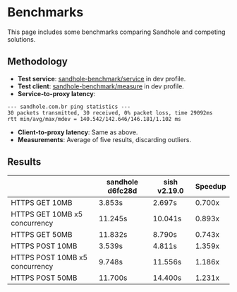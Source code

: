 # Benchmarks

This page includes some benchmarks comparing Sandhole and competing solutions.

## Methodology

- **Test service**: [sandhole-benchmark/service](https://github.com/EpicEric/sandhole-benchmark) in dev profile.
- **Test client**: [sandhole-benchmark/measure](https://github.com/EpicEric/sandhole-benchmark) in dev profile.
- **Service-to-proxy latency**:

```
--- sandhole.com.br ping statistics ---
30 packets transmitted, 30 received, 0% packet loss, time 29092ms
rtt min/avg/max/mdev = 140.542/142.646/146.181/1.102 ms
```

- **Client-to-proxy latency**: Same as above.
- **Measurements**: Average of five results, discarding outliers.

## Results

|                                | sandhole d6fc28d | sish v2.19.0 | Speedup |
| ------------------------------ | ---------------- | ------------ | ------- |
| HTTPS GET 10MB                 | 3.853s           | 2.697s       | 0.700x  |
| HTTPS GET 10MB x5 concurrency  | 11.245s          | 10.041s      | 0.893x  |
| HTTPS GET 50MB                 | 11.832s          | 8.790s       | 0.743x  |
| HTTPS POST 10MB                | 3.539s           | 4.811s       | 1.359x  |
| HTTPS POST 10MB x5 concurrency | 9.748s           | 11.556s      | 1.186x  |
| HTTPS POST 50MB                | 11.700s          | 14.400s      | 1.231x  |
